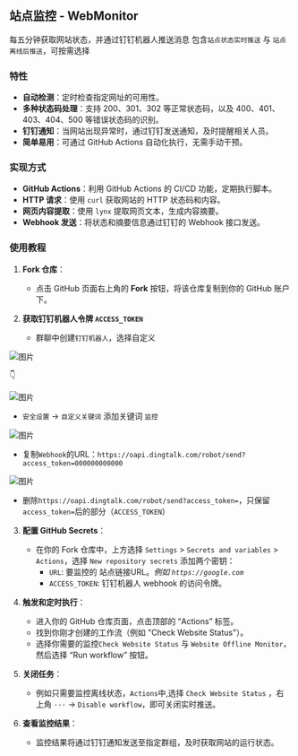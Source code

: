 ## 站点监控 - WebMonitor
每五分钟获取网站状态，并通过钉钉机器人推送消息
包含`站点状态实时推送` 与 `站点离线后推送`，可按需选择

### 特性
- **自动检测**：定时检查指定网址的可用性。
- **多种状态码处理**：支持 200、301、302 等正常状态码，以及 400、401、403、404、500 等错误状态码的识别。
- **钉钉通知**：当网站出现异常时，通过钉钉发送通知，及时提醒相关人员。
- **简单易用**：可通过 GitHub Actions 自动化执行，无需手动干预。

### 实现方式
- **GitHub Actions**：利用 GitHub Actions 的 CI/CD 功能，定期执行脚本。
- **HTTP 请求**：使用 `curl` 获取网站的 HTTP 状态码和内容。
- **网页内容提取**：使用 `lynx` 提取网页文本，生成内容摘要。
- **Webhook 发送**：将状态和摘要信息通过钉钉的 Webhook 接口发送。

### 使用教程
1. **Fork 仓库**：
   - 点击 GitHub 页面右上角的 **Fork** 按钮，将该仓库复制到你的 GitHub 账户下。
  
2. **获取钉钉机器人令牌 `ACCESS_TOKEN`**
   
   - 群聊中创建`钉钉机器人`，选择自定义

![图片](https://g.gtimg.cn/music/photo_new/T053XD01001lVbxo0roV6m.png)   
 
 👇
 
![图片](https://g.gtimg.cn/music/photo_new/T053XD01000TJWy23BiMfm.png)

   - `安全设置` → `自定义关键词` 添加关键词 `监控`

![图片](https://g.gtimg.cn/music/photo_new/T053XD01001Voiap2QtFYP.png)

   - 复制`Webhook`的URL：`https://oapi.dingtalk.com/robot/send?access_token=000000000000`

![图片](https://g.gtimg.cn/music/photo_new/T053XD01002fdm3O43k8HK.png)

   - 删除`https://oapi.dingtalk.com/robot/send?access_token=`，只保留`access_token=`后的部分（`ACCESS_TOKEN`）

3. **配置 GitHub Secrets**：
   - 在你的 Fork 仓库中，上方选择 `Settings` > `Secrets and variables` > `Actions`，选择 `New repository secrets` 添加两个密钥：
     - `URL`: 要监控的 站点链接URL。*例如 `https://google.com`*
     - `ACCESS_TOKEN`: 钉钉机器人 webhook 的访问令牌。

4. **触发和定时执行**：
   - 进入你的 GitHub 仓库页面，点击顶部的 “Actions” 标签。
   - 找到你刚才创建的工作流（例如 "Check Website Status"）。
   - 选择你需要的监控`Check Website Status` 与 `Website Offline Monitor`，然后选择 “Run workflow” 按钮。

6. **关闭任务**：
   - 例如只需要监控离线状态，`Actions`中,选择 `Check Website Status` ，右上角 `···` → `Disable workflow`，即可关闭实时推送。
5. **查看监控结果**：
   - 监控结果将通过钉钉通知发送至指定群组，及时获取网站的运行状态。



